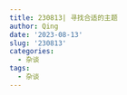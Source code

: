 ```yaml
---
title: 230813| 寻找合适的主题
author: Qing
date: '2023-08-13'
slug: '230813'
categories:
  - 杂谈
tags:
  - 杂谈
---
```

